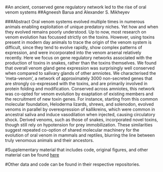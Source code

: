 #An ancient, conserved gene regulatory network led to the rise of oral venom systems
##Agneesh Barua and Alexander S. Mikheyev

###Abstract
Oral venom systems evolved multiple times in numerous animals enabling exploitation of  unique predatory niches. Yet how and when they evolved remains poorly understood. Up to now, most research on venom evolution has focussed strictly on the toxins. However, using toxins present in modern day animals to trace the origin of the venom system is difficult, since they tend to evolve rapidly, show complex patterns of expression, and were incorporated into the venom arsenal relatively recently. Here we focus on gene regulatory networks associated with the production of toxins in snakes, rather than the toxins themselves. We found that overall venom gland gene expression was surprisingly well conserved when compared to salivary glands of other amniotes. We characterised the ‘meta-venom’, a network of approximately 3000 non-secreted genes that are strongly co-expressed with the toxins, and are primarily involved in protein folding and modification.  Conserved across amniotes, this network was co-opted for venom evolution by exaptation of existing members and the recruitment of new toxin genes. For instance, starting from this common molecular foundation, Heloderma lizards, shrews, and solenodon, evolved venoms in parallel by overexpression of kallikreins, which were common in ancestral saliva and induce vasodilation when injected, causing circulatory shock. Derived venoms, such as those of snakes, incorporated novel toxins, though still rely on hypotension for prey immobilization. These similarities suggest repeated co-option of shared molecular machinery for the evolution of oral venom in mammals and reptiles, blurring the line between truly venomous animals and their ancestors.

#Supplementary material that includes code, original figures, and other material can be found [here](https://agneeshbarua.github.io/Metavenom/) 

#Other data and code can be found in their respective repositories. 
